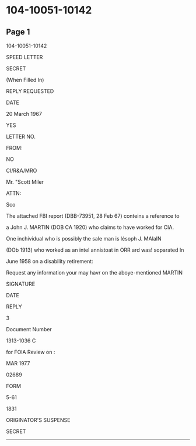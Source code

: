 # 104-10051-10142

## Page 1

104-10051-10142

SPEED LETTER

SECRET

(When Filled In)

REPLY REQUESTED

DATE

20 March 1967

YES

LETTER NO.

FROM:

NO

CI/R&A/MRO

Mr. "Scott Miler

ATTN:

Sco

The attached FBI report (DBB-73951, 28 Feb 67) conteins a reference to

a John J. MARTIN (DOB CA 1920) who claims to have worked for CIA.

One inchividual who is possibly the sale man is lésoph J. MAlaIN

(DOb 1913) who worked as an intel annistoat in ORR ard was! soparated In

June 1958 on a disability retirement:

Request any information your may havr on the aboye-mentioned MARTIN

SIGNATURE

DATE

REPLY

3

Document Number

1313-1036 C

for FOlA Review on :

MAR 1977

02689

FORM

5-61

1831

ORIGINATOR'S SUSPENSE

SECRET

---

